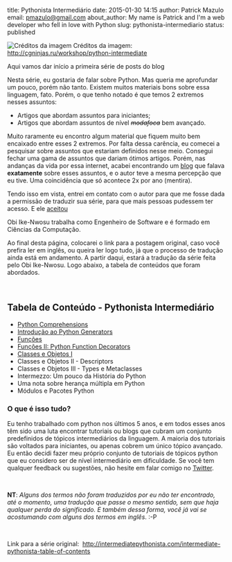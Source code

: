 title: Pythonista Intermediário
date: 2015-01-30 14:15
author: Patrick Mazulo
email: pmazulo@gmail.com
about_author: My name is Patrick and I'm a web developer who fell in love with Python
slug: pythonista-intermediario
status: published

![Créditos da imagem]({filename}/images/python-intermediate.jpg)
Créditos da imagem: http://cgninjas.ru/workshop/python-intermediate

Aqui vamos dar início a primeira série de posts do blog

Nesta série, eu gostaria de falar sobre Python. Mas queria me aprofundar
um pouco, porém não tanto. Existem muitos materiais bons sobre essa
linguagem, fato. Porém, o que tenho notado é que temos 2 extremos nesses
assuntos:

-   Artigos que abordam assuntos para iniciantes;
-   Artigos que abordam assuntos de nível ~~*modafoca*~~ bem avançado.

Muito raramente eu encontro algum material que fiquem muito bem
encaixado entre esses 2 extremos. Por falta dessa carência, eu comecei a
pesquisar sobre assuntos que estariam definidos nesse meio. Consegui
fechar uma gama de assuntos que dariam ótimos artigos. Porém, nas
andanças da vida por essa internet, acabei encontrando um
[blog](http://intermediatepythonista.com/) que falava **exatamente**
sobre esses assuntos, e o autor teve a mesma percepção que eu tive. Uma
coincidência que só acontece 2x por ano (mentira).

Tendo isso em vista, entrei em contato com o autor para que me fosse
dada a permissão de traduzir sua série, para que mais pessoas pudessem
ter acesso. E ele
[aceitou](https://twitter.com/obi_inc/status/559421251195002880)

Obi Ike-Nwosu trabalha como Engenheiro de Software e é formado em
Ciências da Computação.

Ao final desta página, colocarei o link para a postagem original, caso
você prefira ler em inglês, ou queira ler logo tudo, já que o processo
de tradução ainda está em andamento. A partir daqui, estará a tradução
da série feita pelo Obi Ike-Nwosu. Logo abaixo, a tabela de conteúdos
que foram abordados.

 

Tabela de Conteúdo - Pythonista Intermediário
---------------------------------------------

-   [Python Comprehensions]({filename}/posts/python-comprehensions.md)
-   [Introdução ao Python Generators]({filename}/posts/introducao-ao-python-generators.md)
-   [Funções]({filename}/posts/funcoes-python.md)
-   [Funções II: Python Function Decorators]({filename}/posts/funcoes-python-ii-decorators.md)
-   [Classes e Objetos I]({filename}/posts/classes-e-objetos-i.md)
-   Classes e Objetos II - Descriptors
-   Classes e Objetos III - Types e Metaclasses
-   Intermezzo: Um pouco da História do Python
-   Uma nota sobre herança múltipla em Python
-   Módulos e Pacotes Python

### O que é isso tudo?

Eu tenho trabalhado com python nos últimos 5 anos, e em todos esses anos
têm sido uma luta encontrar tutoriais ou blogs que cubram um conjunto
predefinidos de tópicos intermediários da linguagem. A maioria dos
tutoriais são voltados para iniciantes, ou apenas cobrem um único tópico
avançado. Eu então decidi fazer meu próprio conjunto de tutoriais de
tópicos python que eu considero ser de nível intermediário em
dificuldade. Se você tem qualquer feedback ou sugestões, não hesite em
falar comigo no [Twitter](https://twitter.com/obi_inc).

 

**NT**: *Alguns dos termos não foram traduzidos por eu não ter
encontrado, até o momento, uma tradução que passe o mesmo sentido, sem
que haja qualquer perda do significado. E também dessa forma, você já
vai se acostumando com alguns dos termos em inglês*. :-P

 

Link para a série original: 
<http://intermediatepythonista.com/intermediate-pythonista-table-of-contents>
